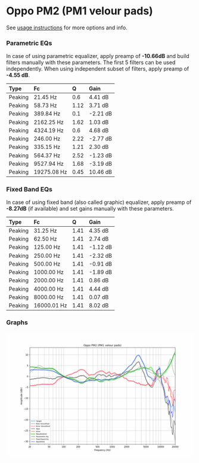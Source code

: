 # Oppo PM2 (PM1 velour pads)
See [usage instructions](https://github.com/jaakkopasanen/AutoEq#usage) for more options and info.

### Parametric EQs
In case of using parametric equalizer, apply preamp of **-10.66dB** and build filters manually
with these parameters. The first 5 filters can be used independently.
When using independent subset of filters, apply preamp of **-4.55 dB**.

| Type    | Fc          |    Q | Gain     |
|:--------|:------------|:-----|:---------|
| Peaking | 21.45 Hz    | 0.6  | 4.41 dB  |
| Peaking | 58.73 Hz    | 1.12 | 3.71 dB  |
| Peaking | 389.84 Hz   | 0.1  | -2.21 dB |
| Peaking | 2162.25 Hz  | 1.62 | 1.03 dB  |
| Peaking | 4324.19 Hz  | 0.6  | 4.68 dB  |
| Peaking | 246.00 Hz   | 2.22 | -2.77 dB |
| Peaking | 335.15 Hz   | 1.21 | 2.30 dB  |
| Peaking | 564.37 Hz   | 2.52 | -1.23 dB |
| Peaking | 9527.94 Hz  | 1.68 | -3.19 dB |
| Peaking | 19275.08 Hz | 0.45 | 10.46 dB |

### Fixed Band EQs
In case of using fixed band (also called graphic) equalizer, apply preamp of **-8.27dB**
(if available) and set gains manually with these parameters.

| Type    | Fc          |    Q | Gain     |
|:--------|:------------|:-----|:---------|
| Peaking | 31.25 Hz    | 1.41 | 4.35 dB  |
| Peaking | 62.50 Hz    | 1.41 | 2.74 dB  |
| Peaking | 125.00 Hz   | 1.41 | -1.12 dB |
| Peaking | 250.00 Hz   | 1.41 | -2.32 dB |
| Peaking | 500.00 Hz   | 1.41 | -0.91 dB |
| Peaking | 1000.00 Hz  | 1.41 | -1.89 dB |
| Peaking | 2000.00 Hz  | 1.41 | 0.86 dB  |
| Peaking | 4000.00 Hz  | 1.41 | 4.44 dB  |
| Peaking | 8000.00 Hz  | 1.41 | 0.07 dB  |
| Peaking | 16000.01 Hz | 1.41 | 8.02 dB  |

### Graphs
![](./Oppo%20PM2%20(PM1%20velour%20pads).png)